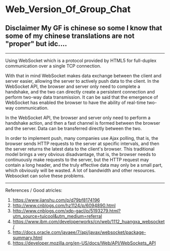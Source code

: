 # Web_Version_Of_Group_Chat

## Disclaimer My GF is chinese so some I know that some of my chinese translations are not "proper" but idc....    

-----

Using WebSocket which is a protocol provided by HTML5 for full-duplex communication over a single TCP connection.   

With that in mind WebSocket makes data exchange between the client and server easier, allowing the server to actively push data to the client. In the WebSocket API, the browser and server only need to complete a handshake, and the two can directly create a persistent connection and perform two-way data transmission. It can be said that the emergence of WebSocket has enabled the browser to have the ability of real-time two-way communication.    

In the WebSocket API, the browser and server only need to perform a handshake action, and then a fast channel is formed between the browser and the server. Data can be transferred directly between the two.    

In order to implement push, many companies use Ajax polling, that is, the browser sends HTTP requests to the server at specific intervals, and then the server returns the latest data to the client's browser. This traditional model brings a very obvious disadvantage, that is, the browser needs to continuously make requests to the server, but the HTTP request may contain a long header, and the truly effective data may only be a small part, which obviously will be wasted. A lot of bandwidth and other resources. Websocket can solve these problems.    

----- 

References / Good atricles:    
1. https://www.jianshu.com/p/d79bf8174196     
2. http://www.cnblogs.com/hz1124/p/6094890.html     
3. http://www.cnblogs.com/xdp-gacl/p/5193279.html?utm_source=tuicool&utm_medium=referral     
4. https://www.ibm.com/developerworks/cn/web/1112_huangxa_websocket/     
5. http://docs.oracle.com/javaee/7/api/javax/websocket/package-summary.html      
6. https://developer.mozilla.org/en-US/docs/Web/API/WebSockets_API   

